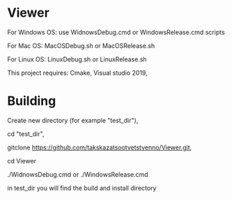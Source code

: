 # Viewer

For Windows OS: use WidnowsDebug.cmd or WindowsRelease.cmd scripts

For Mac OS: MacOSDebug.sh or MacOSRelease.sh

For Linux OS: LinuxDebug.sh or LinuxRelease.sh

This project requires:
Cmake, 
Visual studio 2019,

# Building
 
Create new directory (for example "test_dir"),
 
cd "test_dir", 
 
gitclone https://github.com/takskazatsootvetstvenno/Viewer.git,
 
cd Viewer
 
./WidnowsDebug.cmd or ./WindowsRelease.cmd
 
in test_dir you will find the build and install directory